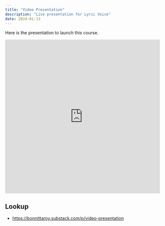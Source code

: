 ```yaml
---
title: "Video Presentation"
description: "Live presentation for Lyric Voice"
date: 2024-01-13
---
```


Here is the presentation to launch this course.

<iframe width="100%" height="500" src="https://www.youtube.com/embed/CrLm7SiGU8U?si=1vuFaPMBpWdvqlUO" title="YouTube video player" frameborder="0" allow="accelerometer; autoplay; clipboard-write; encrypted-media; gyroscope; picture-in-picture; web-share" referrerpolicy="strict-origin-when-cross-origin" allowfullscreen></iframe>

## Lookup

- https://bonnittaroy.substack.com/p/video-presentation
